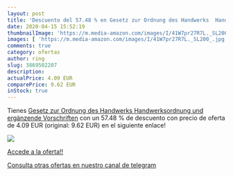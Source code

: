 ```yaml
---
layout: post
title: 'Descuento del 57.48 % en Gesetz zur Ordnung des Handwerks  Handwe'
date: 2020-04-15 15:52:19
thumbnailImage: 'https://m.media-amazon.com/images/I/41W7pr27R7L._SL200_.jpg'
images: [ 'https://m.media-amazon.com/images/I/41W7pr27R7L._SL200_.jpg' ]
comments: true
category: ofertas
author: ring
slug: 3869502207
description:
actualPrice: 4.09 EUR
comparePrice: 9.62 EUR
inStock: true
---
```


Tienes [Gesetz zur Ordnung des Handwerks  Handwerksordnung  und ergänzende Vorschriften](https://www.amazon.es/dp/3869502207/?tag=redken-21) con un 57.48 % de descuento con precio de oferta de 4.09 EUR (original: 9.62 EUR) en el siguiente enlace!

[![](https://m.media-amazon.com/images/I/41W7pr27R7L._SL200_.jpg)](https://www.amazon.es/dp/3869502207/?tag=redken-21)

[Accede a la oferta!!](https://www.amazon.es/dp/3869502207/?tag=redken-21)

[Consulta otras ofertas en nuestro canal de telegram](https://t.me/s/ofertas25)
